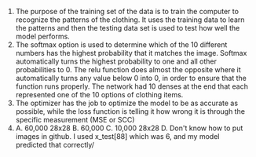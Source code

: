 1. The purpose of the training set of the data is to train the computer to recognize the patterns of the clothing. It uses the training data to learn the patterns and then the testing data set is used to test how well the model performs. 
2. The softmax option is used to determine which of the 10 different numbers has the highest probability that it matches the image. Softmax automatically turns the highest probability to one and all other probabilities to 0. The relu function does almost the opposite where it automatically turns any value below 0 into 0, in order to ensure that the function runs properly. The network had 10 denses at the end that each represented one of the 10 options of clothing items. 
3. The optimizer has the job to optimize the model to be as accurate as possible, while the loss function is telling it how wrong it is through the specific measurement (MSE or SCC)
4. A. 60,000 28x28
   B. 60,000
   C. 10,000 28x28
   D. Don't know how to put images in github. I used x_test[88] which was 6, and my model predicted that correctly/
   
